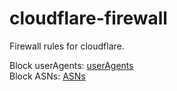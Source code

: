 # cloudflare-firewall
Firewall rules for cloudflare.

Block userAgents: [userAgents] <br>
Block ASNs: [ASNs]


[userAgents]: https://github.com/znixbtw/cloudflare-firewall/blob/main/UserAgent.md
[ASNs]: https://github.com/znixbtw/cloudflare-firewall/blob/main/DDoS-ASNs.md
